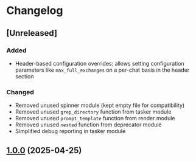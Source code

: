# Changelog

## [Unreleased]
### Added
- Header-based configuration overrides: allows setting configuration parameters like `max_full_exchanges` on a per-chat basis in the header section

### Changed
- Removed unused spinner module (kept empty file for compatibility)
- Removed unused `grep_directory` function from tasker module
- Removed unused `prompt_template` function from render module
- Removed unused `nested` function from deprecator module
- Simplified debug reporting in tasker module

## [1.0.0](https://github.com/xianxu/gp.nvim/compare/v1.0.0) (2025-04-25)
